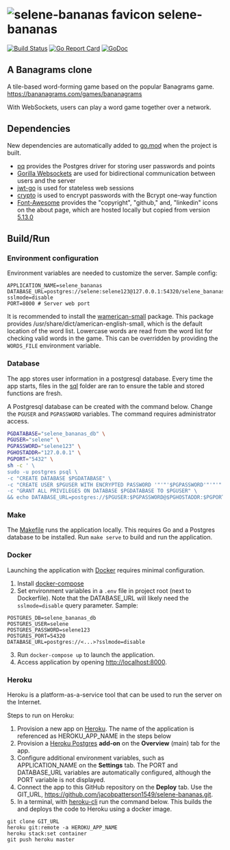 # ![selene-bananas favicon](static/favicon.ico) selene-bananas

[![Build Status](https://travis-ci.org/jacobpatterson1549/selene-bananas.svg?branch=master)](https://travis-ci.org/jacobpatterson1549/selene-bananas)
[![Go Report Card](https://goreportcard.com/badge/github.com/jacobpatterson1549/selene-bananas)](https://goreportcard.com/report/github.com/jacobpatterson1549/selene-bananas)
[![GoDoc](https://godoc.org/github.com/jacobpatterson1549/selene-bananas?status.svg)](https://pkg.go.dev/github.com/jacobpatterson1549/selene-bananas)


## A Banagrams clone

A tile-based word-forming game based on the popular Banagrams game.  https://bananagrams.com/games/bananagrams

With WebSockets, users can play a word game together over a network.

## Dependencies

New dependencies are automatically added to [go.mod](go.mod) when the project is built.
* [pq](https://github.com/lib/pq) provides the Postgres driver for storing user passwords and points
* [Gorilla Websockets](https://github.com/gorilla/websocket) are used for bidirectional communication between users and the server
* [jwt-go](https://github.com/dgrijalva/jwt-go) is used for stateless web sessions
* [crypto](https://github.com/golang/crypto) is used to  encrypt passwords with the Bcrypt one-way function
* [Font-Awesome](https://github.com/FortAwesome/Font-Awesome) provides the "copyright", "github," and, "linkedin" icons on the about page, which are hosted locally but copied from version [5.13.0](https://github.com/FortAwesome/Font-Awesome/releases/tag/5.13.0)

## Build/Run

### Environment configuration

Environment variables are needed to customize the server.  Sample config:
```
APPLICATION_NAME=selene_bananas
DATABASE_URL=postgres://selene:selene123@127.0.0.1:54320/selene_bananas_db?sslmode=disable
PORT=8000 # Server web port
```

It is recommended to install the [wamerican-small](https://packages.debian.org/buster/wamerican-small) package.  This package provides /usr/share/dict/american-english-small, which is the default location of the word list.  Lowercase words are read from the word list for checking valid words in the game.  This can be overridden by providing the `WORDS_FILE` environment variable.

### Database

The app stores user information in a postgresql database.  Every time the app starts, files in the [sql](sql) folder are ran to ensure the table and stored functions are fresh.

A Postgresql database can be created with the command below.  Change the `PGUSER` and `PGPASSWORD` variables.  The command requires administrator access.
```bash
PGDATABASE="selene_bananas_db" \
PGUSER="selene" \
PGPASSWORD="selene123" \
PGHOSTADDR="127.0.0.1" \
PGPORT="5432" \
sh -c ' \
sudo -u postgres psql \
-c "CREATE DATABASE $PGDATABASE" \
-c "CREATE USER $PGUSER WITH ENCRYPTED PASSWORD '"'"'$PGPASSWORD'"'"'" \
-c "GRANT ALL PRIVILEGES ON DATABASE $PGDATABASE TO $PGUSER" \
&& echo DATABASE_URL=postgres://$PGUSER:$PGPASSWORD@$PGHOSTADDR:$PGPORT/$PGDATABASE'
```

### Make

The [Makefile](Makefile) runs the application locally.  This requires Go and a Postgres database to be installed.  Run `make serve` to build and run the application.

### Docker

Launching the application with [Docker](https://www.docker.com) requires minimal configuration.

1. Install [docker-compose](https://github.com/docker/compose)
1. Set environment variables in a `.env` file in project root (next to Dockerfile).  Note that the DATABASE_URL will likely need the `sslmode=disable` query parameter.  Sample:
```
POSTGRES_DB=selene_bananas_db
POSTGRES_USER=selene
POSTGRES_PASSWORD=selene123
POSTGRES_PORT=54320
DATABASE_URL=postgres://<...>?sslmode=disable
```
3. Run `docker-compose up` to launch the application.
1. Access application by opening <http://localhost:8000>.

### Heroku

Heroku is a platform-as-a-service tool that can be used to run the server on the Internet.

Steps to run on Heroku:

1. Provision a new app on [Heroku](https://dashboard.heroku.com/apps).  The name of the application is referenced as HEROKU_APP_NAME in the steps below
1. Provision a [Heroku Postgres](https://www.heroku.com/postgres) **add-on** on the **Overview** (main) tab for the app.
1. Configure additional environment variables, such as APPLICATION_NAME on the **Settings** tab.  The PORT and DATABASE_URL variables are automatically configured, although the PORT variable is not displayed.
1. Connect the app to this GitHub repository on the **Deploy** tab.  Use the GIT_URL, https://github.com/jacobpatterson1549/selene-bananas.git.
1. In a terminal, with [heroku-cli](https://devcenter.heroku.com/articles/heroku-cli) run the command below.  This builds the and deploys the code to Heroku using a docker image.
```
git clone GIT_URL
heroku git:remote -a HEROKU_APP_NAME
heroku stack:set container
git push heroku master
```
